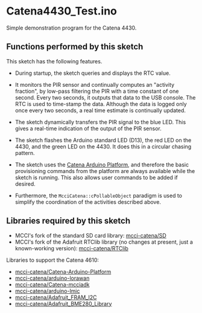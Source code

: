 # Catena4430_Test.ino

Simple demonstration program for the Catena 4430.

## Functions performed by this sketch

This sketch has the following features.

- During startup, the sketch queries and displays the RTC value.

- It monitors the PIR sensor and continually computes an "activity fraction", by low-pass filtering the PIR with a time constant of one second. Every two seconds, it outputs that data to the USB console. The RTC is used to time-stamp the data.  Although the data is logged only once every two seconds, a real time estimate is continually updated.

- The sketch dynamically transfers the PIR signal to the blue LED. This gives a real-time indication of the output of the PIR sensor.

- The sketch flashes the Arduino standard LED (D13), the red LED on the 4430, and the green LED on the 4430. It does this in a circular chasing pattern.

- The sketch uses the [Catena Arduino Platform](https://github.com/mcci-catena/Catena-Arduino-Platform.git), and therefore the basic provisioning commands from the platform are always available while the sketch is running. This also allows user commands to be added if desired.

- Furthermore, the `McciCatena::cPollableObject` paradigm is used to simplify the coordination of the activities described above.

## Libraries required by this sketch

- MCCI's fork of the standard SD card library: [mcci-catena/SD](https://github.com/mcci-catena/SD/)
- MCCI's fork of the Adafruit RTClib library (no changes at present, just a known-working version): [mcci-catena/RTClib](https://github.com/mcci-catena/RTClib/)

Libraries to support the Catena 4610:

- [mcci-catena/Catena-Arduino-Platform](https://github.com/mcci-catena/Catena-Arduino-Platform/)
- [mcci-catena/arduino-lorawan](https://github.com/mcci-catena/arduino-lorawan/)
- [mcci-catena/Catena-mcciadk](https://github.com/mcci-catena/Catena-mcciadk/)
- [mcci-catena/arduino-lmic](https://github.com/mcci-catena/arduino-lmic/)
- [mcci-catena/Adafruit_FRAM_I2C](https://github.com/mcci-catena/Adafruit_FRAM_I2C/)
- [mcci-catena/Adafruit_BME280_Library](https://github.com/mcci-catena/Adafruit_BME280_Library/)

